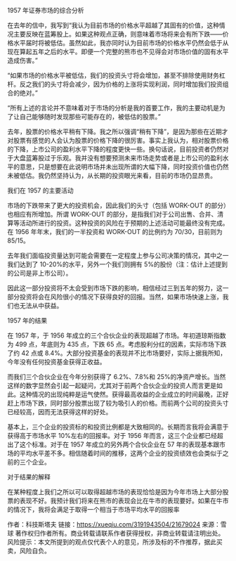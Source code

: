 1957 年证券市场的综合分析



在去年的信中，我写到“我认为目前市场的价格水平超越了其固有的价值，这种情况主要反映在蓝筹股上。如果这种观点正确，则意味着市场将来会有所下跌——价格水平届时将被低估。虽然如此，我亦同时认为目前市场的价格水平仍然会低于从现在算起五年之后的水平。即便一个完整的熊市也不见得会对市场价值的固有水平造成伤害。”



“如果市场的价格水平被低估，我们的投资头寸将会增加，甚至不排除使用财务杠杆。反之我们的头寸将会减少，因为价格的上涨将实现利润，同时增加我们投资组合的绝对。”



“所有上述的言论并不意味着对于市场的分析是我的首要工作，我的主要动机是为了让自己能够随时发现那些可能存在的，被低估的股票。”



去年，股票的价格水平稍有下降。我之所以强调“稍有下降”，是因为那些在近期才对股票有感觉的人会认为股票的价格下降的很厉害。事实上我认为，相对股票价格的下降，上市公司的盈利水平下降的程度更快一些。换句话说，目前投资者仍然对于大盘蓝筹股过于乐观。我并没有想要预测未来市场走势或者是上市公司的盈利水平的意思，只是想要在此说明市场并未出现所谓的大幅下降，同时投资价值也仍然未被低估。我仍然坚持认为，从长期的投资眼光来看，目前的市场仍显昂贵。



我们在 1957 的主要活动



市场的下跌带来了更大的投资机会，因此我们的头寸（包括 WORK-OUT 的部分）也相应有所增加。所谓 WORK-OUT 的部分，是指我们对于公司出售、合并、清算等活动所进行的投资。这种投资的风险在于预期的上述活动可能最终没有完成。在 1956 年年末，我们的一半投资和 WORK-OUT 的比例约为 70/30，目前则为 85/15。



去年我们面临投资量达到可能会需要在一定程度上参与公司决策的情况，其中之一我们达到了 10-20%的水平，另外一个我们则拥有 5%的股份（注：估计上述提到的公司是非上市公司）。



因此这一部分投资将不太会受到市场下跌的影响，相信经过三到五年的努力，这一部分投资将会在风险很小的情况下获得良好的回报。当然，如果市场快速上涨，我们也无法从中获益。



1957 年的结果



在 1957 年，于 1956 年成立的三个合伙企业的表现超越了市场。年初道琼斯指数为 499 点，年底则为 435 点，下跌 65 点。考虑股利分红的因素，实际市场下跌了约 42 点或 8.4%。大部分投资基金的表现并不比市场要好，实际上据我所知，今年没有任何投资基金获得正收益。



而我们三个合伙企业在今年分别获得了 6.2%、7.8%和 25%的净资产增长。当然这样的数字显然会引起一起疑问，尤其对于前两个合伙企业的投资人而言更是如此。这种情况的出现纯粹是运气使然。获得最高收益的企业成立的时间最晚，正好赶上市场下跌，同时部分股票出现了较为吸引人的价格。而前两个公司的投资头寸已经较高，因而无法获得这样的好处。



基本上，三个企业的投资标的和投资比例都是大致相同的。长期而言我将会满意于获得高于市场水平 10%左右的回报率。对于 1956 年而言，这三个企业都已经超出了这个标准。对于在 1957 年成立的另外两个合伙企业在 57 年的表现基本跟市场的平均水平差不多。相信随着时间的推移，这两个企业的投资绩效也会类似于之前的三个企业。



对于结果的解释



在某种程度上我们之所以可以取得超越市场的表现恰恰是因为今年市场上大部分股票的表现不好。我预计我们将来在熊市的表现会比在牛市的表现要好。如果在牛市的情况下，我将会满足于取得一个相当于市场平均水平的回报率



作者：科技斯塔夫
链接：https://xueqiu.com/3191943504/21679024
来源：雪球
著作权归作者所有。商业转载请联系作者获得授权，非商业转载请注明出处。
风险提示：本文所提到的观点仅代表个人的意见，所涉及标的不作推荐，据此买卖，风险自负。